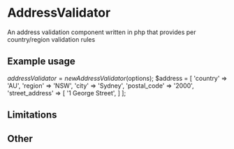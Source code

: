 # AddressValidator

An address validation component written in php that provides per country/region validation rules

## Example usage

$addressValidator = new AddressValidator($options);
$address = [
  'country' => 'AU',
  'region' => 'NSW',
  'city' => 'Sydney',
  'postal_code' => '2000',
  'street_address' => [
    '1 George Street',
  ]
];

## Limitations

## Other
